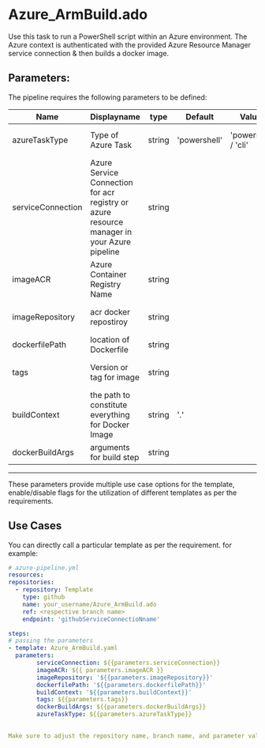 # Azure_ArmBuild.ado
Use this task to run a PowerShell script within an Azure environment. The Azure context is authenticated with the provided Azure Resource Manager service connection &amp; then builds a docker image.

## Parameters:

The pipeline requires the following parameters to be defined:


| Name  | Displayname | type | Default | Values | Opional/Required | Comments |
| ------------- | ------------- | ------------- | ------------- | ------------- | ------------- | ------------- |
| azureTaskType | Type of Azure Task | string | 'powershell' | 'powershell' / 'cli' | Optional | Required when **serviceConnectionType** is 'arm'| 
| serviceConnection | Azure Service Connection for acr registry or azure resource manager in your Azure pipeline | string | | | Required | This helps the module to authenticate with registry or azure cli |
| imageACR | Azure Container Registry Name | string | | | Optional | Required when serviceConnectionType is 'arm' |
| imageRepository | acr docker repostiroy | string | | | Required | docker registry imagename to be created |
| dockerfilePath  | location of Dockerfile | string | | | Optional | Required when buid step |
| tags | Version or tag for image | string |  | | Required | when multiple tags pass in following way: **"1.2.3,latest"** |
| buildContext  | the path to constitute everything for Docker Image | string | '.' | | Optional | Optionally used with build step |
| dockerBuildArgs | arguments for build step | string | | | Optional |--build-arg var.value=1 |
--------------------------------------------------------------------------------------------------------------------------------------------------

These parameters provide multiple use case options for the template, enable/disable flags for the utilization of different templates as per the requirements.


## Use Cases

You can directly call a particular template as per the requirement. for example: 

  ```yaml
  # azure-pipeline.yml
  resources:
  repositories:
    - repository: Template
      type: github
      name: your_username/Azure_ArmBuild.ado
      ref: <respective branch name>
      endpoint: 'githubServiceConnectioNname'

  steps:
  # passing the parameters
  - template: Azure_ArmBuild.yaml
    parameters:
          serviceConnection: ${{parameters.serviceConnection}}
          imageACR: ${{ parameters.imageACR }}
          imageRepository: '${{parameters.imageRepository}}'
          dockerfilePath: '${{parameters.dockerfilePath}}'
          buildContext: '${{parameters.buildContext}}'
          tags: ${{parameters.tags}}
          dockerBuildArgs: ${{parameters.dockerBuildArgs}}
          azureTaskType: ${{parameters.azureTaskType}}
        
  
Make sure to adjust the repository name, branch name, and parameter values according to your project's requirements.

  ```
